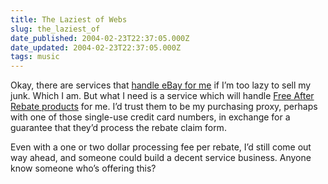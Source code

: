 ```yaml
---
title: The Laziest of Webs
slug: the_laziest_of
date_published: 2004-02-23T22:37:05.000Z
date_updated: 2004-02-23T22:37:05.000Z
tags: music
---
```


Okay, there are services that [handle eBay for me](http://www.auctiondrop.com/) if I’m too lazy to sell my junk. Which I am. But what I need is a service which will handle [Free After Rebate products](http://www.freeafterrebate.info/) for me. I’d trust them to be my purchasing proxy, perhaps with one of those single-use credit card numbers, in exchange for a guarantee that they’d process the rebate claim form.

Even with a one or two dollar processing fee per rebate, I’d still come out way ahead, and someone could build a decent service business. Anyone know someone who’s offering this?
